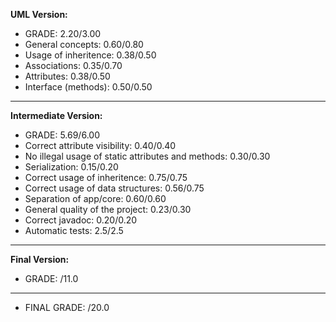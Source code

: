 __UML Version:__

- GRADE: 2.20/3.00
- General concepts: 0.60/0.80
- Usage of inheritence: 0.38/0.50
- Associations: 0.35/0.70
- Attributes: 0.38/0.50
- Interface (methods): 0.50/0.50
___
__Intermediate Version:__

- GRADE: 5.69/6.00
- Correct attribute visibility: 0.40/0.40
- No illegal usage of static attributes and methods: 0.30/0.30
- Serialization: 0.15/0.20
- Correct usage of inheritence: 0.75/0.75
- Correct usage of data structures: 0.56/0.75
- Separation of app/core: 0.60/0.60
- General quality of the project: 0.23/0.30
- Correct javadoc: 0.20/0.20
- Automatic tests: 2.5/2.5
___
__Final Version:__

- GRADE: /11.0
___
- FINAL GRADE: /20.0
